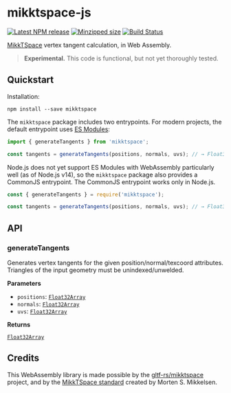 # mikktspace-js

[![Latest NPM release](https://img.shields.io/npm/v/mikktspace.svg)](https://www.npmjs.com/package/mikktspace)
[![Minzipped size](https://badgen.net/bundlephobia/minzip/mikktspace)](https://bundlephobia.com/result?p=mikktspace)
[![Build Status](https://github.com/donmccurdy/mikktspace-js/workflows/build/badge.svg?branch=main&event=push)](https://github.com/donmccurdy/mikktspace-js/actions?query=workflow%3Abuild)

[MikkTSpace](http://www.mikktspace.com/) vertex tangent calculation, in Web Assembly.

> **Experimental.** This code is functional, but not yet thoroughly tested.

## Quickstart

Installation:

```
npm install --save mikktspace
```

The `mikktspace` package includes two entrypoints. For modern projects, the default entrypoint uses
[ES Modules](https://eloquentjavascript.net/10_modules.html#h_hF2FmOVxw7):

```js
import { generateTangents } from 'mikktspace';

const tangents = generateTangents(positions, normals, uvs); // → Float32Array
```

Node.js does not yet support ES Modules with WebAssembly particularly well (as of Node.js v14), so the `mikktspace`
package also provides a CommonJS entrypoint. The CommonJS entrypoint works only in Node.js.

```js
const { generateTangents } = require('mikktspace');

const tangents = generateTangents(positions, normals, uvs); // → Float32Array
```

## API

### generateTangents

Generates vertex tangents for the given position/normal/texcoord attributes. Triangles of the
input geometry must be unindexed/unwelded.

**Parameters**

-   `positions`: [`Float32Array`][1]
-   `normals`: [`Float32Array`][1]
-   `uvs`: [`Float32Array`][1]

**Returns**

[`Float32Array`][1]

[1]: https://developer.mozilla.org/en-US/docs/Web/JavaScript/Reference/Global_Objects/Float32Array

## Credits

This WebAssembly library is made possible by the [gltf-rs/mikktspace](https://github.com/gltf-rs/mikktspace)
project, and by the [MikkTSpace standard](http://www.mikktspace.com/) created by Morten S. Mikkelsen.
